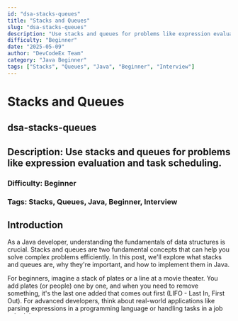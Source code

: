 ```yaml
---
id: "dsa-stacks-queues"
title: "Stacks and Queues"
slug: "dsa-stacks-queues"
description: "Use stacks and queues for problems like expression evaluation and task scheduling."
difficulty: "Beginner"
date: "2025-05-09"
author: "DevCodeEx Team"
category: "Java Beginner"
tags: ["Stacks", "Queues", "Java", "Beginner", "Interview"]
---
```


# Stacks and Queues
## dsa-stacks-queues
## Description: Use stacks and queues for problems like expression evaluation and task scheduling.

### Difficulty: Beginner

### Tags: Stacks, Queues, Java, Beginner, Interview

## Introduction
As a Java developer, understanding the fundamentals of data structures is crucial. Stacks and queues are two fundamental concepts that can help you solve complex problems efficiently. In this post, we'll explore what stacks and queues are, why they're important, and how to implement them in Java.

For beginners, imagine a stack of plates or a line at a movie theater. You add plates (or people) one by one, and when you need to remove something, it's the last one added that comes out first (LIFO - Last In, First Out). For advanced developers, think about real-world applications like parsing expressions in a programming language or handling tasks in a job scheduler.

## Prerequisites
To understand this topic, you'll need to know:

* Basic Java syntax and data types
* What is an array? (for beginners)
* Object-Oriented Programming (OOP) concepts like classes and inheritance (for advanced developers)

## Key Concepts
Here are the core components of stacks and queues:

### Stacks

* A stack is a Last-In-First-Out (LIFO) data structure, where elements are added and removed from the top.
* Push: add an element to the top of the stack.
* Pop: remove the top element from the stack.
* Peek: view the top element without removing it.

Beginners: Think of a stack as a plate tower. You can add plates (push) or take them away (pop). Advanced developers: Stacks are often implemented using arrays, with efficient push and pop operations for large datasets.

### Queues

* A queue is a First-In-First-Out (FIFO) data structure, where elements are added to the end and removed from the front.
* Enqueue: add an element to the end of the queue.
* Dequeue: remove the front element from the queue.
* Peek: view the front element without removing it.

Beginners: Picture a line at a bank or a bus stop. The first person in line (enqueued) is the next one served (dequeued). Advanced developers: Queues are commonly used for task scheduling, where tasks are added and removed based on their priority or due date.

### Deques

* A deque (double-ended queue) is a data structure that combines features of stacks and queues.
* Add and remove elements from both ends.
* Use cases: efficient insertion and deletion in a database query result set, or handling concurrent requests in a web server.

Beginners: Think of a deque as a library bookshelf. You can add books to the front or back, and remove them from either end. Advanced developers: Deques are often implemented using linked lists for efficient operations.

## Practical Examples
Here are three Java code examples demonstrating stacks, queues, and deques:

### Example 1: Evaluating an Expression
```java
import java.util.Stack;

public class ExpressionEvaluator {
    public static int evaluate(String expression) {
        Stack stack = new Stack&lt;&gt;();
        for (char c : expression.toCharArray()) {
            if (c == '(') {
                stack.push(0); // push 0 to represent the opening parenthesis
            } else if (c == ')') {
                int top = stack.pop(); // pop and evaluate the inner expression
                return top; // return the evaluated result
            }
        }
        return -1; // invalid expression
    }
}
```

Beginners: This example demonstrates how to use a stack to evaluate an arithmetic expression. Advanced developers: Note the optimization of using a stack instead of recursive function calls.

### Example 2: Task Scheduling
```java
import java.util.PriorityQueue;

public class TaskScheduler {
    public static void scheduleTasks(PriorityQueue tasks) {
        while (!tasks.isEmpty()) {
            Task task = tasks.poll(); // dequeue the highest-priority task
            System.out.println("Scheduling task: " + task.getName());
        }
    }
}
```

Beginners: This example shows how to use a queue to schedule tasks based on their priority. Advanced developers: Note the use of a priority queue for efficient sorting and scheduling.

### Example 3: Implementing a Stack
```java
public class MyStack {
    private int[] array;
    private int size;

    public MyStack(int capacity) {
        array = new int[capacity];
        size = 0;
    }

    public void push(int value) {
        if (size == array.length) {
            // handle overflow
        }
        array[size++] = value;
    }

    public int pop() {
        return array[--size]; // or use a copy of the last element to maintain original order
    }
}
```

Beginners: This example demonstrates how to implement a basic stack using an array. Advanced developers: Note the considerations for handling overflow and optimizing performance.

## Diagrams
No diagrams required.

## Best Practices

### 1. Choose the Right Data Structure
Select the most suitable data structure (stack, queue, or deque) based on your problem's requirements.

Beginners: Understand that each data structure has its strengths and weaknesses.

### 2. Optimize Performance
Consider the time complexity of operations when implementing stacks and queues.

Advanced developers: Use efficient algorithms and data structures to minimize overhead.

### 3. Handle Edge Cases
Be aware of edge cases, such as stack overflow or queue underflow, and handle them accordingly.

Beginners: Think about what happens when you try to push onto a full stack or dequeue from an empty queue.

## Further Reading

* "Introduction to Algorithms" by Thomas H. Cormen (book)
* "Data Structures and Algorithms in Java" by Michael T. Goodrich (book)
* Oracle's Java documentation on collections and data structures (online resource)

In conclusion, stacks and queues are fundamental data structures that can help you solve complex problems efficiently. By understanding the concepts, implementing them correctly, and following best practices, you'll be well-equipped to tackle a wide range of programming challenges.